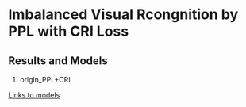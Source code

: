 # Imbalanced Visual Rcongnition by PPL with CRI Loss


## Results and Models

1) origin_PPL+CRI  

[Links to models](https://www.baidu.com/)
